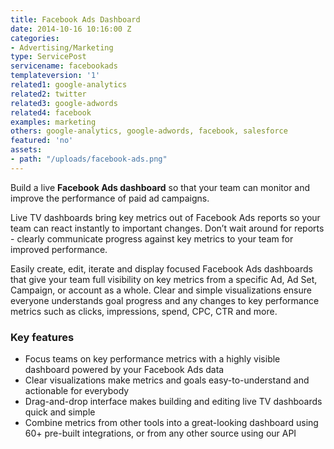 ```yaml
---
title: Facebook Ads Dashboard
date: 2014-10-16 10:16:00 Z
categories:
- Advertising/Marketing
type: ServicePost
servicename: facebookads
templateversion: '1'
related1: google-analytics
related2: twitter
related3: google-adwords
related4: facebook
examples: marketing
others: google-analytics, google-adwords, facebook, salesforce
featured: 'no'
assets:
- path: "/uploads/facebook-ads.png"
---
```


Build a live **Facebook Ads dashboard** so that your team can monitor and improve the performance of paid ad campaigns. 

Live TV dashboards bring key metrics out of Facebook Ads reports so your team can react instantly to important changes. Don’t wait around for reports - clearly communicate progress against key metrics to your team for improved performance.

Easily create, edit, iterate and display focused Facebook Ads dashboards that give your team full visibility on key metrics from a specific Ad, Ad Set, Campaign, or account as a whole. Clear and simple visualizations ensure everyone understands goal progress and any changes to key performance metrics such as clicks, impressions, spend, CPC, CTR and more. 

<div class="useful-resources widget-main__inner">
<h3>Key features</h3>
<ul class="resources-links">
<li><span>Focus teams on key performance metrics with a highly visible dashboard powered by your Facebook Ads data</span></li>
<li><span>Clear visualizations make metrics and  goals easy-to-understand and actionable for everybody</span></li>
<li><span>Drag-and-drop interface makes building and editing live TV dashboards quick and simple</span></li>
<li><span>Combine metrics from other tools into a great-looking dashboard using 60+ pre-built integrations, or from any other source using our API</span></li>
</ul>
</div>
